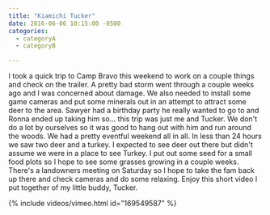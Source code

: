 ```yaml
---
title: "Kiamichi Tucker"
date: 2016-06-06 10:15:00 -0500
categories:
  - categoryA
  - categoryB

---
```

I took a quick trip to Camp Bravo this weekend to work on a couple things and check on the trailer. A pretty bad storm went through a couple weeks ago and I was concerned about damage. We also needed to install some game cameras and put some minerals out in an attempt to attract some deer to the area. Sawyer had a birthday party he really wanted to go to and Ronna ended up taking him so...<!--more--> this trip was just me and Tucker. We don't do a lot by ourselves so it was good to hang out with him and run around the woods. We had a pretty eventful weekend all in all. In less than 24 hours we saw two deer and a turkey. I expected to see deer out there but didn't assume we were in a place to see Turkey. I put out some seed for a small food plots so I hope to see some grasses growing in a couple weeks. There's a landowners meeting on Saturday so I hope to take the fam back up there and check cameras and do some relaxing. Enjoy this short video I put together of my little buddy, Tucker.

{% include videos/vimeo.html id="169549587" %}
